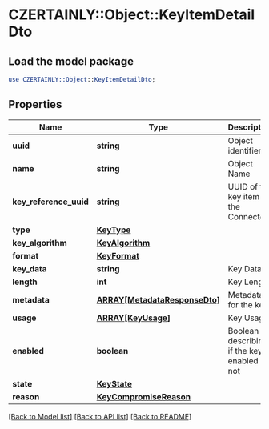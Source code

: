 # CZERTAINLY::Object::KeyItemDetailDto

## Load the model package
```perl
use CZERTAINLY::Object::KeyItemDetailDto;
```

## Properties
Name | Type | Description | Notes
------------ | ------------- | ------------- | -------------
**uuid** | **string** | Object identifier | 
**name** | **string** | Object Name | 
**key_reference_uuid** | **string** | UUID of the key item in the Connector | 
**type** | [**KeyType**](KeyType.md) |  | 
**key_algorithm** | [**KeyAlgorithm**](KeyAlgorithm.md) |  | 
**format** | [**KeyFormat**](KeyFormat.md) |  | [optional] 
**key_data** | **string** | Key Data | [optional] 
**length** | **int** | Key Length | [optional] 
**metadata** | [**ARRAY[MetadataResponseDto]**](MetadataResponseDto.md) | Metadata for the key | [optional] 
**usage** | [**ARRAY[KeyUsage]**](KeyUsage.md) | Key Usages | 
**enabled** | **boolean** | Boolean describing if the key is enabled or not | 
**state** | [**KeyState**](KeyState.md) |  | 
**reason** | [**KeyCompromiseReason**](KeyCompromiseReason.md) |  | [optional] 

[[Back to Model list]](../README.md#documentation-for-models) [[Back to API list]](../README.md#documentation-for-api-endpoints) [[Back to README]](../README.md)


